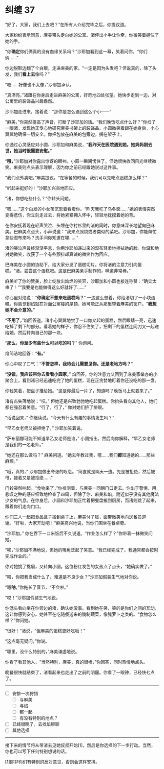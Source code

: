 # 纠缠 37

“好了，大家，我们上去吧？”在所有人介绍完毕之后，你提议道。

大家纷纷表示同意，麻美带头走向她的公寓。渚伸出小手让你牵，你微笑着握住了她的手。

“你**确定**你们俩真的没有血缘关系吗？”沙耶加看到这一幕，笑着问你。“你们俩……”

你边脱鞋边翻了个白眼，走进麻美的家。“一定是因为头发吧？但说真的，除了头发，我们**看上去**像吗？”

“嗯……好像也不太像，”沙耶加承认。

“真漂亮，”渚跟在你身后走进麻美的公寓，好奇地四处张望。她快步走到一边，对公寓里的装饰品兴趣盎然。

沙耶加走进来，接着说：“那你是怎么遇到这么个小——”

“麻美，”你突然提高了声音，打断了沙耶加的话。“我们晚饭吃点什么好？”你扫了一眼渚，发现她正专心地研究麻美书架上的装饰品。小圆微笑着跟在她身后，小心翼翼地确保一切安全。你把包放在麻美的包旁边，搁在架子上。

你通过心灵感应对小圆、沙耶加和麻美说，“**我昨天在医院遇到她。她妈妈刚去世，她当时很需要安慰。**”

“**哦，**”沙耶加对你露出惊讶的眼神。小圆一瞬间愣住了，但她很快收回目光继续微笑。麻美则点头表示理解，因为你之前已经跟她说过这件事。

“我们点外卖吧，”麻美提议。“在等餐的时候，我们可以先吃点蛋糕怎么样？”

“听起来挺好的！”沙耶加兴奋地回应。

“渚，你想吃些什么？”你转头问她。

“嗯……”这个白发的小女孩沉思着看着你。“昨天我吃了乌冬面……”她的表情突然变得悲伤，你立刻走过去，将她紧紧拥入怀中，轻轻地抚摸着她的背。

在你安抚着现在轻声哭泣、头埋在你衬衫里的渚的同时，你意味深长地望向巴麻美。巴麻美点点头，小声说道：“我来点照烧或者类似的菜吧。沙耶加，你能帮忙拿些湿布来吗？洗手间你知道在哪……”

渚的哭泣声最终渐渐平息，你用沙耶加递过来的湿布轻柔地擦拭她的脸。你温和地对她微笑，收获了一个有些颤抖却真诚的微笑作为回应。

巴麻美在小圆的协助下，给大家分发了蛋糕切片。你将渚的注意力引向蛋糕。“渚，尝尝这个蛋糕吧。这是巴麻美亲手制作的，味道非常棒。”

麻美听了你的赞美，脸上绽放出灿烂的笑容，沙耶加和小圆也接连称赞：“确实太棒了！”“我要是也能做得这么好就好了……”

你心里对焰说：“**你确定不想来吃蛋糕吗？**” 一边这么想着，你给渚切了一小块蛋糕。你感觉到焰就在对面公寓楼的屋顶，她可能正从那里望着麻美的窗户。“**我想她不会介意的。**”

“**不用了，**”焰回答道。渚小心翼翼地尝了一口你叉起的蛋糕，然后眼睛一亮，迅速吃掉了剩下的部分。看着她的样子，你忍不住笑了，把剩下的蛋糕连同刀叉一起递给她，然后转向自己的那一块。

“**那么，你至少有些什么可以吃的吗？**” 你询问。

焰简洁地回答：“**有。**”

你心中叹了口气：“**不管怎样，我待会儿需要见你。还是老地方吗？**”

“**没错。我应该带你去看看小圆家，**” 焰回答。你的注意力又回到了麻美家举办的小聚会上，看到渚已经迅速吃完了她的蛋糕，现在正贪婪地盯着你还没吃的那一盘。

你轻笑着，把盘子推给她。“这是你最后一片了，知道吗？晚饭马上就要来了。”

渚有点失落地说：“哎。” 但她还是兴致勃勃地吃起蛋糕。你抬头看向其他人，她们都在强忍着笑意。“行了，行了，” 你对她们挤了挤眼。

“话说回来，” 你继续说。“今天有什么有趣的事情发生吗？”

“早乙女老师又被拒绝了，” 沙耶加笑着说。

“萨布丽娜可能不知道早乙女老师是谁，” 小圆指出，然后向你解释，“早乙女老师是我们的一名老师。”

“她还在那么做吗？” 麻美问道。“她去年教过我，嗯……我们**都**知道她的……那些麻烦。”

“哦，真的，” 沙耶加做出夸张的叹息。“简直就是隔天一遭。先是被拒绝，然后被甩，接着又是被拒绝……”

门铃突然响起。“食物来了，”你推测着，与麻美一同朝门口走去。你出于警惕，用悲叹之种的感应细致地检查了四周，但除了你、麻美和焰，附近似乎没有其他魔法少女的气息。在你身后，小圆和沙耶加正忙着把餐盘搬到厨房，而渚则跳了起来，跟着你们走向门口。

你们三人一起把食品盒子搬到桌子上，麻美付了钱，面带微笑地向送餐员道谢。“好啦，大家开动吧！”麻美高兴地说，当你们围坐在餐桌旁。

“沙耶加，” 你在吞下一口米饭后不久说道。“作业怎么样了？”你带着一抹微笑问她。

“唉，”沙耶加不满地说，但她的嘴角泛起了笑意。“我已经完成了。我通常都会按时完成作业的。”

你对她挑了挑眉，又转向小圆。这位粉红发色的女孩点了点头，“她确实做了。”

“喂，你把我当成什么了，难道是不良少女？”沙耶加假装生气地对你说。

“嗯**呐**，”你拖长了音节，“不会啦。”

“哎！”沙耶加假装生气地说。

你低头看向坐在你旁边的渚，确认她没事。看到她在笑，笑的是你们之间的互动，这让你感到安心。她甚至在吃随餐送来的腌制蔬菜，像腌萝卜之类的。“食物怎么样？”你问她。

“很好！”渚说，“但麻美的蛋糕更好吃哦！”

“这点毫无疑问，”你说。

“哪里，没什么特别的，”麻美谦虚地说。

你看了看其他人，“当然特别，麻美，真的很棒，”你回答，同时热情地点头。

晚餐很快就结束了，渚看起来也走出了之前的阴霾。你看了一眼钟，已经快七点了。

---

- [ ] 安排一次狩猎
  - [ ] 与麻美
  - [ ] 与焰
  - [ ] 都一起
  - [ ] 有没有特别的地点？
- [ ] 已经很晚了，去找焰聊聊
- [ ] 其他选择

---

接下来的情节将从带渚去见她叔叔开始[1]，然后是你选择的下一步行动。当然，你也可以写下任何特别想说的话。

[1]​除非你们有特别的反对意见，否则会这样安排。
